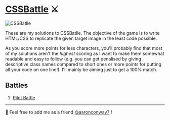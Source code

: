 # [CSSBattle](https://cssbattle.dev/) ⚔️

![CSSBatlle](https://cdn-media-1.freecodecamp.org/images/1*yDgSJrVPPH70Jdh6KUyokA.png)

These are my solutions to CSSBatlle. The objective of the game is to write HTML/CSS to replicate the given target image in the least code possible.

As you score more points for less characters, you'll probably find that most of my solutions aren't the _highest_ scoring as I want to make them somewhat readable and easy to follow (e.g. you can get penalised by giving descriptive class names compared to short ones or more points for putting all your code on one line!). I'll mainly be aiming just to get a 100% match.

## Battles

1. [Pilot Battle](/%231-pilot-battle/)

---

🙋 Feel free to add me as a friend [@aaronconway7](https://cssbattle.dev/player/aaronconway7) !
